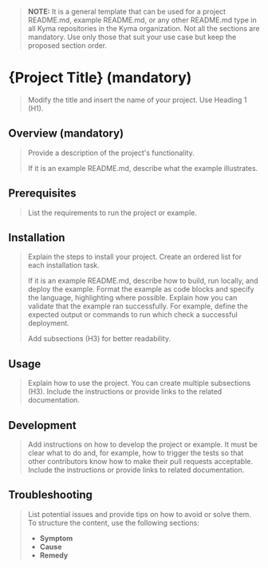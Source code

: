 > **NOTE:** It is a general template that can be used for a project README.md, example README.md, or any other README.md type in all Kyma repositories in the Kyma organization. Not all the sections are mandatory. Use only those that suit your use case but keep the proposed section order.

# {Project Title} (mandatory)

> Modify the title and insert the name of your project. Use Heading 1 (H1).

## Overview (mandatory)

> Provide a description of the project's functionality.
>
> If it is an example README.md, describe what the example illustrates.

## Prerequisites

> List the requirements to run the project or example.

## Installation

> Explain the steps to install your project. Create an ordered list for each installation task.
>
> If it is an example README.md, describe how to build, run locally, and deploy the example. Format the example as code blocks and specify the language, highlighting where possible. Explain how you can validate that the example ran successfully. For example, define the expected output or commands to run which check a successful deployment.
>
> Add subsections (H3) for better readability.

## Usage

> Explain how to use the project. You can create multiple subsections (H3). Include the instructions or provide links to the related documentation.

## Development

> Add instructions on how to develop the project or example. It must be clear what to do and, for example, how to trigger the tests so that other contributors know how to make their pull requests acceptable. Include the instructions or provide links to related documentation.

## Troubleshooting

> List potential issues and provide tips on how to avoid or solve them. To structure the content, use the following sections:
>
> - **Symptom**
> - **Cause**
> - **Remedy**

